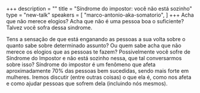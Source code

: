 +++
description = ""
title = "Síndrome do impostor: você não está sozinho"
type = "new-talk"
speakers = [
        "marco-antonio-aka-somatorio",
]
+++
Acha que não merece elogios? Acha que não é uma pessoa boa o suficiente? Talvez você sofra dessa sindrome.

Tens a sensação de que está enganando as pessoas a sua volta sobre o quanto sabe sobre determinado assunto? Ou quem sabe acha que não merece os elogios que as pessoas te fazem? Possivelmente você sofre de Síndrome do Impostor e não está sozinho nessa, que tal conversarmos sobre isso?
Síndrome do impostor é um fenômeno que afeta aproximadamente 70% das pessoas bem sucedidas, sendo mais forte em mulheres. 
Iremos discutir (entre outras coisas) o que ela é, como nos afeta e como ajudar pessoas que sofrem dela (incluindo nós mesmos).
